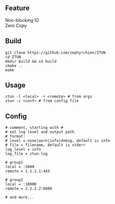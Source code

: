 ## Feature
Non-blocking IO
<br>
Zero Copy

## Build
```
git clone https://github.com/zephyrchien/ZTUN
cd ZTUN
mkdir build && cd build
cmake ..
make
```
## Usage
```
ztun -l <local> -r <remote> # from args
ztun -c <conf> # from config file
```
## Config
```
# comment, starting with #
# set log level and output path
# format:
# level = none|warn|info|debug, default is info
# file = filename, default is stderr
log_level = info
log_file = ztun.log

# group1
local = :5000
remote = 1.1.1.1:443

# group2
local = :10000
remote = 2.2.2.2:8080

# and more...
```